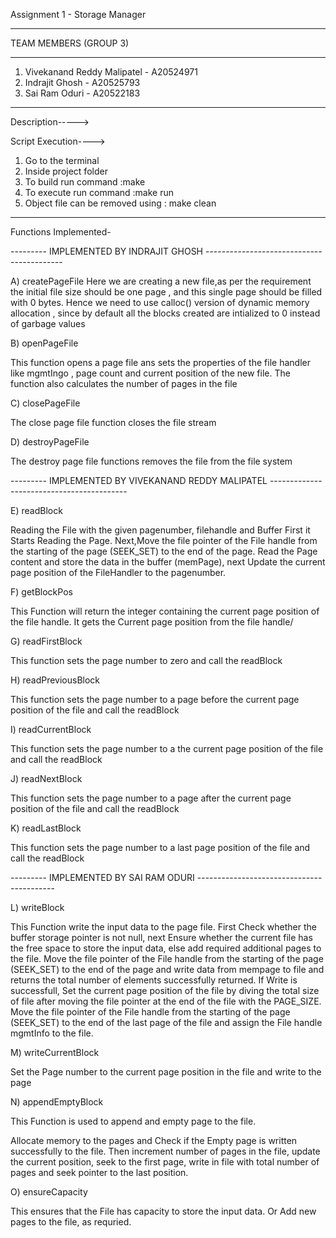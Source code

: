 Assignment 1 - Storage Manager
______________________________

 
TEAM MEMBERS (GROUP 3)
______________________

1. Vivekanand Reddy Malipatel - A20524971
2. Indrajit Ghosh - A20525793
3. Sai Ram Oduri - A20522183

------------------------
Description----->

Script Execution---->

1) Go to the terminal
2) Inside project folder 
3) To build run command :make 
4) To execute run command :make run 
5) Object file can be removed using : make clean

----------------------------

Functions Implemented- 


--------- IMPLEMENTED BY INDRAJIT GHOSH ------------------------------------------

A) createPageFile 
Here we are creating a new file,as per the requirement the initial file size should be one page , and this single page should be filled 
with 0 bytes. Hence we need to use calloc() version of dynamic memory allocation , since by default all the blocks created are intialized to 0 instead of garbage values

B) openPageFile

This function opens a page file ans sets the properties of the file handler like 
mgmtIngo , page count and current position of the new file. The function also calculates 
the number of pages in the file

C) closePageFile

The close page file function closes the file stream

D) destroyPageFile

The destroy page file functions removes the file from the file system

--------- IMPLEMENTED BY VIVEKANAND REDDY MALIPATEL ------------------------------------------

E) readBlock

Reading the File with the given pagenumber, filehandle and Buffer
First it Starts Reading the Page. Next,Move the file pointer of the File handle from the starting of the page (SEEK_SET) to the end of the page.
Read the Page content and store the data in the buffer (memPage), next Update the current page position of the FileHandler to the pagenumber.

F) getBlockPos

This Function will return the integer containing the current page position of the file handle. It gets the Current page position from the file handle/

G) readFirstBlock

This function sets the page number to zero and call the readBlock

H) readPreviousBlock

This function sets the page number to a page before the current page position of the file and call the readBlock

I) readCurrentBlock

This function sets the page number to a the current page position of the file and call the readBlock

J) readNextBlock

This function sets the page number to a page after the current page position of the file and call the readBlock

K) readLastBlock

This function sets the page number to a last page position of the file and call the readBlock

--------- IMPLEMENTED BY SAI RAM ODURI ------------------------------------------

L) writeBlock

This Function write the input data to the page file.
First Check whether the buffer storage pointer is not null, next Ensure whether the current file has the free space to store the input data, else add required additional pages to the file.
Move the file pointer of the File handle from the starting of the page (SEEK_SET) to the end of the page and write data from mempage to file and returns the total number of elements successfully returned.
If Write is successfull, Set the current page position of the file by diving the total size of file after moving the file pointer at the end of the file with the PAGE_SIZE.
Move the file pointer of the File handle from the starting of the page (SEEK_SET) to the end of the last page of the file and assign the File handle mgmtInfo to the file.

M) writeCurrentBlock

Set the Page number to the current page position in the file and write to the page

N) appendEmptyBlock

This Function is used to append and empty page to the file. 

Allocate memory to the pages and Check if the Empty page is written successfully to the file. Then increment number of pages in the file, update the current position, seek to the first page, write in file with total number of pages and  seek pointer to the last position.

O) ensureCapacity

This ensures that the File has capacity to store the input data. Or Add new pages to the file, as requried.



